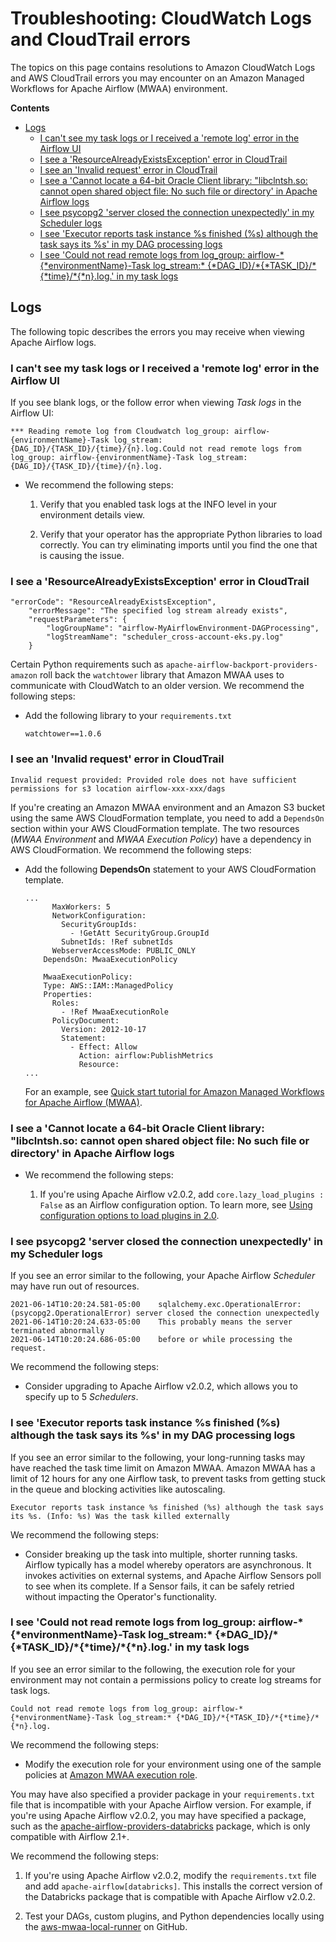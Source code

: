 # Troubleshooting: CloudWatch Logs and CloudTrail errors<a name="t-cloudwatch-cloudtrail-logs"></a>

The topics on this page contains resolutions to Amazon CloudWatch Logs and AWS CloudTrail errors you may encounter on an Amazon Managed Workflows for Apache Airflow \(MWAA\) environment\.

**Contents**
+ [Logs](#troubleshooting-view-logs)
  + [I can't see my task logs or I received a 'remote log' error in the Airflow UI](#t-task-logs)
  + [I see a 'ResourceAlreadyExistsException' error in CloudTrail](#t-cloudtrail)
  + [I see an 'Invalid request' error in CloudTrail](#t-cloudtrail-bucket)
  + [I see a 'Cannot locate a 64\-bit Oracle Client library: "libclntsh\.so: cannot open shared object file: No such file or directory' in Apache Airflow logs](#t-plugins-logs)
  + [I see psycopg2 'server closed the connection unexpectedly' in my Scheduler logs](#scheduler-postgres-library)
  + [I see 'Executor reports task instance %s finished \(%s\) although the task says its %s' in my DAG processing logs](#long-running-tasks)
  + [I see 'Could not read remote logs from log\_group: airflow\-\*\{\*environmentName\}\-Task log\_stream:\* \{\*DAG\_ID\}/\*\{\*TASK\_ID\}/\*\{\*time\}/\*\{\*n\}\.log\.' in my task logs](#t-task-fail-permission)

## Logs<a name="troubleshooting-view-logs"></a>

The following topic describes the errors you may receive when viewing Apache Airflow logs\.

### I can't see my task logs or I received a 'remote log' error in the Airflow UI<a name="t-task-logs"></a>

If you see blank logs, or the follow error when viewing *Task logs* in the Airflow UI:

```
*** Reading remote log from Cloudwatch log_group: airflow-{environmentName}-Task log_stream: {DAG_ID}/{TASK_ID}/{time}/{n}.log.Could not read remote logs from log_group: airflow-{environmentName}-Task log_stream: {DAG_ID}/{TASK_ID}/{time}/{n}.log.
```
+ We recommend the following steps:

  1. Verify that you enabled task logs at the INFO level in your environment details view\.

  1. Verify that your operator has the appropriate Python libraries to load correctly\. You can try eliminating imports until you find the one that is causing the issue\.

### I see a 'ResourceAlreadyExistsException' error in CloudTrail<a name="t-cloudtrail"></a>

```
"errorCode": "ResourceAlreadyExistsException",
    "errorMessage": "The specified log stream already exists",
    "requestParameters": {
        "logGroupName": "airflow-MyAirflowEnvironment-DAGProcessing",
        "logStreamName": "scheduler_cross-account-eks.py.log"
    }
```

Certain Python requirements such as `apache-airflow-backport-providers-amazon` roll back the `watchtower` library that Amazon MWAA uses to communicate with CloudWatch to an older version\. We recommend the following steps:
+ Add the following library to your `requirements.txt`

  ```
  watchtower==1.0.6
  ```

### I see an 'Invalid request' error in CloudTrail<a name="t-cloudtrail-bucket"></a>

```
Invalid request provided: Provided role does not have sufficient permissions for s3 location airflow-xxx-xxx/dags
```

If you're creating an Amazon MWAA environment and an Amazon S3 bucket using the same AWS CloudFormation template, you need to add a `DependsOn` section within your AWS CloudFormation template\. The two resources \(*MWAA Environment* and *MWAA Execution Policy*\) have a dependency in AWS CloudFormation\. We recommend the following steps:
+ Add the following **DependsOn** statement to your AWS CloudFormation template\.

  ```
  ...
        MaxWorkers: 5
        NetworkConfiguration:
          SecurityGroupIds:
            - !GetAtt SecurityGroup.GroupId
          SubnetIds: !Ref subnetIds
        WebserverAccessMode: PUBLIC_ONLY
      DependsOn: MwaaExecutionPolicy
  
      MwaaExecutionPolicy:
      Type: AWS::IAM::ManagedPolicy
      Properties:
        Roles:
          - !Ref MwaaExecutionRole
        PolicyDocument:
          Version: 2012-10-17
          Statement:
            - Effect: Allow
              Action: airflow:PublishMetrics
              Resource:
  ...
  ```

  For an example, see [Quick start tutorial for Amazon Managed Workflows for Apache Airflow \(MWAA\)](quick-start.md)\.

### I see a 'Cannot locate a 64\-bit Oracle Client library: "libclntsh\.so: cannot open shared object file: No such file or directory' in Apache Airflow logs<a name="t-plugins-logs"></a>
+ We recommend the following steps:

  1. If you're using Apache Airflow v2\.0\.2, add `core.lazy_load_plugins : False` as an Airflow configuration option\. To learn more, see [Using configuration options to load plugins in 2\.0](configuring-env-variables.md#configuring-2.0-airflow-override)\.

### I see psycopg2 'server closed the connection unexpectedly' in my Scheduler logs<a name="scheduler-postgres-library"></a>

If you see an error similar to the following, your Apache Airflow *Scheduler* may have run out of resources\.

```
2021-06-14T10:20:24.581-05:00    sqlalchemy.exc.OperationalError: (psycopg2.OperationalError) server closed the connection unexpectedly
2021-06-14T10:20:24.633-05:00    This probably means the server terminated abnormally
2021-06-14T10:20:24.686-05:00    before or while processing the request.
```

We recommend the following steps:
+ Consider upgrading to Apache Airflow v2\.0\.2, which allows you to specify up to 5 *Schedulers*\.

### I see 'Executor reports task instance %s finished \(%s\) although the task says its %s' in my DAG processing logs<a name="long-running-tasks"></a>

If you see an error similar to the following, your long\-running tasks may have reached the task time limit on Amazon MWAA\. Amazon MWAA has a limit of 12 hours for any one Airflow task, to prevent tasks from getting stuck in the queue and blocking activities like autoscaling\. 

```
Executor reports task instance %s finished (%s) although the task says its %s. (Info: %s) Was the task killed externally
```

We recommend the following steps:
+ Consider breaking up the task into multiple, shorter running tasks\. Airflow typically has a model whereby operators are asynchronous\. It invokes activities on external systems, and Apache Airflow Sensors poll to see when its complete\. If a Sensor fails, it can be safely retried without impacting the Operator's functionality\.

### I see 'Could not read remote logs from log\_group: airflow\-\*\{\*environmentName\}\-Task log\_stream:\* \{\*DAG\_ID\}/\*\{\*TASK\_ID\}/\*\{\*time\}/\*\{\*n\}\.log\.' in my task logs<a name="t-task-fail-permission"></a>

If you see an error similar to the following, the execution role for your environment may not contain a permissions policy to create log streams for task logs\. 

```
Could not read remote logs from log_group: airflow-*{*environmentName}-Task log_stream:* {*DAG_ID}/*{*TASK_ID}/*{*time}/*{*n}.log.
```

We recommend the following steps:
+ Modify the execution role for your environment using one of the sample policies at [Amazon MWAA execution role](mwaa-create-role.md)\.

You may have also specified a provider package in your `requirements.txt` file that is incompatible with your Apache Airflow version\. For example, if you're using Apache Airflow v2\.0\.2, you may have specified a package, such as the [apache\-airflow\-providers\-databricks](https://airflow.apache.org/docs/apache-airflow-providers-databricks/stable/index.html) package, which is only compatible with Airflow 2\.1\+\.

We recommend the following steps:

1. If you're using Apache Airflow v2\.0\.2, modify the `requirements.txt` file and add `apache-airflow[databricks]`\. This installs the correct version of the Databricks package that is compatible with Apache Airflow v2\.0\.2\.

1. Test your DAGs, custom plugins, and Python dependencies locally using the [aws\-mwaa\-local\-runner](https://github.com/aws/aws-mwaa-local-runner) on GitHub\.